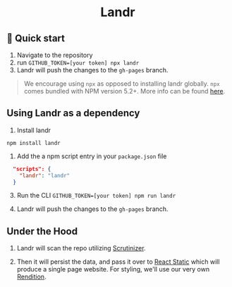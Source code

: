 <h1 align="center">
    Landr
</h1>

## 🚀 Quick start

1. Navigate to the repository
2. run `GITHUB_TOKEN=[your token] npx landr`
3. Landr will push the changes to the `gh-pages` branch.

> We encourage using `npx` as opposed to installing landr globally. `npx` comes bundled with NPM version 5.2+. More info can be found [here](https://medium.com/@maybekatz/introducing-npx-an-npm-package-runner-55f7d4bd282b).

## Using Landr as a dependency

1. Install landr

`npm install landr`

1. Add the a npm script entry in your `package.json` file

```json
  "scripts": {
    "landr": "landr"
  }
```

3. Run the CLI
`GITHUB_TOKEN=[your token] npm run landr`

1. Landr will push the changes to the `gh-pages` branch.

## Under the Hood

1.  Landr will scan the repo utilizing [Scrutinizer](https://github.com/balena-io-modules/scrutinizer).

2.  Then it will persist the data, and pass it over to [React Static](https://github.com/nozzle/react-static) which will produce a single page website. For styling, we\'ll use our very own [Rendition](https://github.com/balena-io-modules/rendition).

